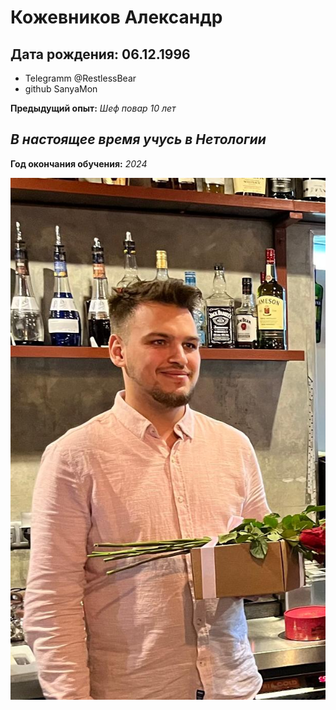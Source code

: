 # Кожевников Александр
## Дата рождения: 06.12.1996
- Telegramm @RestlessBear
- github SanyaMon
  
__Предыдущий опыт:__
_Шеф повар 10 лет_

*В настоящее время учусь в Нетологии*
--
__Год окончания обучения:__
_2024_


![Alt text](f.jpg)
